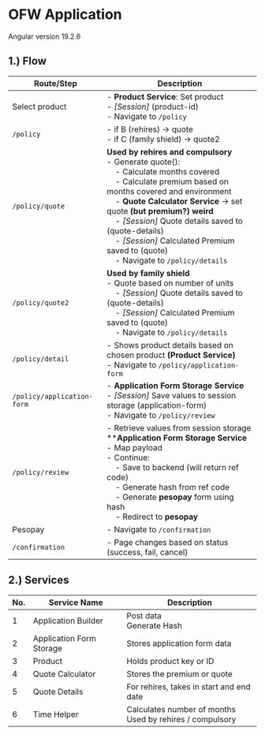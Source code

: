 # OFW Application
Angular version 19.2.6

## 1.) Flow
| Route/Step                 | Description                                                                                                                                                                                                                                                                                                                                                                                                                                                                                                                    |
|----------------------------|--------------------------------------------------------------------------------------------------------------------------------------------------------------------------------------------------------------------------------------------------------------------------------------------------------------------------------------------------------------------------------------------------------------------------------------------------------------------------------------------------------------------------------|
| Select product             | - **Product Service**: Set product <br> - *[Session]* (product-id)<br>- Navigate to `/policy`                                                                                                                                                                                                                                                                                                                                                                                                                                  |
| `/policy`                  | - if B (rehires) → quote<br>- if C (family shield) → quote2                                                                                                                                                                                                                                                                                                                                                                                                                                                                    |
| `/policy/quote`            | **Used by rehires and compulsory**<br/>- Generate quote():<br>&nbsp;&nbsp;&nbsp;&nbsp;- Calculate months covered<br>&nbsp;&nbsp;&nbsp;&nbsp;- Calculate premium based on months covered and environment<br>&nbsp;&nbsp;&nbsp;&nbsp;- **Quote Calculator Service** → set quote __(but premium?) weird__<br>&nbsp;&nbsp;&nbsp;&nbsp;- *[Session]* Quote details saved to (quote-details)<br>&nbsp;&nbsp;&nbsp;&nbsp;- *[Session]* Calculated Premium saved to (quote)<br>&nbsp;&nbsp;&nbsp;&nbsp;- Navigate to `/policy/details` |
| `/policy/quote2`           | **Used by family shield**<br/>- Quote based on number of units<br>&nbsp;&nbsp;&nbsp;&nbsp;- *[Session]* Quote details saved to (quote-details)<br>&nbsp;&nbsp;&nbsp;&nbsp;- *[Session]* Calculated Premium saved to (quote)  <br>&nbsp;&nbsp;&nbsp;&nbsp;- Navigate to `/policy/details`                                                                                                                                                                                                                                       |
| `/policy/detail`           | - Shows product details based on chosen product **(Product Service)**<br>- Navigate to `/policy/application-form`                                                                                                                                                                                                                                                                                                                                                                                                              |
| `/policy/application-form` | - **Application Form Storage Service**<br>- *[Session]* Save values to session storage (application-form) <br>- Navigate to `/policy/review`                                                                                                                                                                                                                                                                                                                                                                                   |
| `/policy/review`           | - Retrieve values from session storage <br> ****Application Form Storage Service**<br>- Map payload<br>- Continue:<br>&nbsp;&nbsp;&nbsp;&nbsp;- Save to backend (will return ref code)<br>&nbsp;&nbsp;&nbsp;&nbsp;- Generate hash from ref code<br>&nbsp;&nbsp;&nbsp;&nbsp;- Generate **pesopay** form using hash<br>&nbsp;&nbsp;&nbsp;&nbsp;- Redirect to **pesopay**                                                                                                                                                         |
| Pesopay                    | - Navigate to `/confirmation`                                                                                                                                                                                                                                                                                                                                                                                                                                                                                                  |
| `/confirmation`            | - Page changes based on status (success, fail, cancel)                                                                                                                                                                                                                                                                                                                                                                                                                                                                         |

## 2.) Services
| No. | Service Name             | Description                                                  |
|-----|--------------------------|--------------------------------------------------------------|
| 1   | Application Builder      | Post data<br>Generate Hash                                   |
| 2   | Application Form Storage| Stores application form data                                 |
| 3   | Product                  | Holds product key or ID                                      |
| 4   | Quote Calculator         | Stores the premium or quote                                  |
| 5   | Quote Details            | For rehires, takes in start and end date                     |
| 6   | Time Helper              | Calculates number of months <br>Used by rehires / compulsory |
